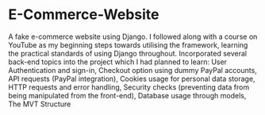# E-Commerce-Website
A fake e-commerce website using Django. I followed along with a course on YouTube as my beginning steps towards utilising the framework, learning the practical standards of using Django throughout. Incorporated several back-end topics into the project which I had planned to learn:
User Authentication and sign-in,
Checkout option using dummy PayPal accounts,
API requests (PayPal integration),
Cookies usage for personal data storage,
HTTP requests and error handling,
Security checks (preventing data from being manipulated from the front-end),
Database usage through models,
The MVT Structure
